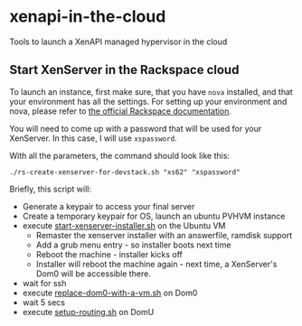 xenapi-in-the-cloud
===================

Tools to launch a XenAPI managed hypervisor in the cloud

## Start XenServer in the Rackspace cloud

To launch an instance, first make sure, that you have `nova` installed, and
that your environment has all the settings. For setting up your environment
and nova, please refer to [the official Rackspace documentation](http://docs.rackspace.com/servers/api/v2/cs-gettingstarted/content/section_gs_install_nova.html).

You will need to come up with a password that will be used for your XenServer.
In this case, I will use `xspassword`.

With all the parameters, the command should look like this:

    ./rs-create-xenserver-for-devstack.sh "xs62" "xspassword"

Briefly, this script will:

 - Generate a keypair to access your final server
 - Create a temporary keypair for OS, launch an ubuntu PVHVM instance
 - execute [start-xenserver-installer.sh](start-xenserver-installer.sh) on the Ubuntu VM
    - Remaster the xenserver installer with an answerfile, ramdisk support
    - Add a grub menu entry - so installer boots next time
    - Reboot the machine - installer kicks off
    - Installer will reboot the machine again - next time, a XenServer's Dom0 will be accessible there.
 - wait for ssh
 - execute [replace-dom0-with-a-vm.sh](replace-dom0-with-a-vm.sh) on Dom0
 - wait 5 secs
 - execute [setup-routing.sh](setup-routing.sh) on DomU
